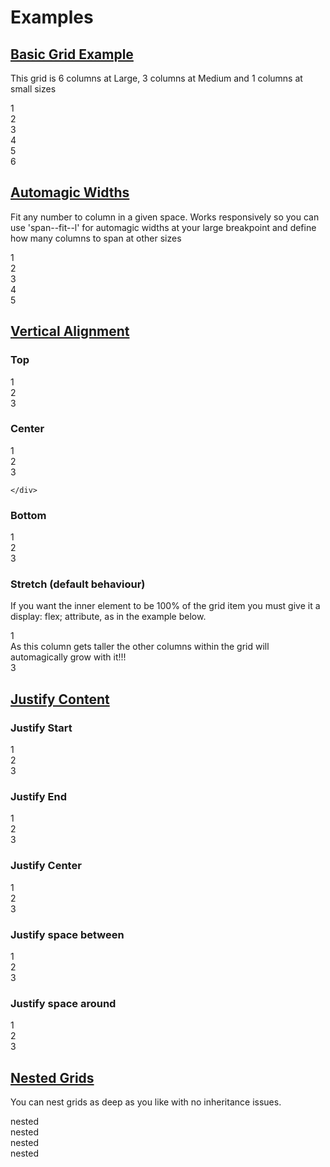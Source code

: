 
# Examples


## [Basic Grid Example](#nav-basic-grid-example)

This grid is 6 columns at Large, 3 columns at Medium and 1 columns at small sizes

<div class="example-grid">
    <div class="grid">
        <div class="span--1-1  span--1-3--m  span--1-6--l">
            <div class="example-grid__content">1</div>  
        </div>
        <div class="span--1-1  span--1-3--m  span--1-6--l">
            <div class="example-grid__content">2</div>  
        </div>
        <div class="span--1-1  span--1-3--m  span--1-6--l">
            <div class="example-grid__content">3</div>  
        </div>
        <div class="span--1-1  span--1-3--m  span--1-6--l">
            <div class="example-grid__content">4</div>  
        </div>
        <div class="span--1-1  span--1-3--m  span--1-6--l">
            <div class="example-grid__content">5</div>  
        </div>
        <div class="span--1-1  span--1-3--m  span--1-6--l">
            <div class="example-grid__content">6</div>  
        </div>
    </div>
</div>


## [Automagic Widths](#nav-automagic-widths)

Fit any number to column in a given space. Works responsively so you can use 'span--fit--l' for automagic widths at your large breakpoint and define how many columns to span at other sizes

<div class="example-grid">
    <div class="grid">
        <div class="span--1-1  span--1-3--m  span--fit--l">
            <div class="example-grid__content">1</div>  
        </div>
        <div class="span--1-1  span--1-3--m  span--fit--l">
            <div class="example-grid__content">2</div>  
        </div>
        <div class="span--1-1  span--1-3--m  span--fit--l">
            <div class="example-grid__content">3</div>  
        </div>
        <div class="span--1-1  span--1-3--m  span--fit--l">
            <div class="example-grid__content">4</div>  
        </div>
        <div class="span--1-1  span--1-3--m  span--fit--l">
            <div class="example-grid__content">5</div>  
        </div>
    </div>
</div>


## [Vertical Alignment](#nav-vertical-alignment)

### Top

<div class="example-grid">
    <div class="grid  grid--v-top">
        <div class="span--1-1  span--1-3--m  span--v--center">
            <div class="example-grid__content">1</div>  
        </div>
        <div class="span--1-1  span--1-3--m  span--v--center">
            <div class="example-grid__content  example-grid__content--tall">2</div>  
        </div>
        <div class="span--1-1  span--1-3--m  span--v--center">
            <div class="example-grid__content">3</div>  
        </div>
    </div>
</div>

### Center

<div class="example-grid">
    <div class="grid  grid--v-center">
        <div class="span--1-1  span--1-3--m  span--v--center">
            <div class="example-grid__content  example-grid__content--tall">1</div>  
        </div>
        <div class="span--1-1  span--1-3--m  span--v--center">
            <div class="example-grid__content  example-grid__content--tall">2</div>  
        </div>
        <div class="span--1-1  span--1-3--m  span--v--center">
            <div class="example-grid__content">3</div>  
        </div>
        
    </div>
</div>

### Bottom

<div class="example-grid">
    <div class="grid  grid--v-bottom">
        <div class="span--1-1  span--1-3--m  span--v--center">
            <div class="example-grid__content">1</div>  
        </div>
        <div class="span--1-1  span--1-3--m  span--v--center">
            <div class="example-grid__content  example-grid__content--tall">2</div>  
        </div>
        <div class="span--1-1  span--1-3--m  span--v--center">
            <div class="example-grid__content">3</div>  
        </div>
    </div>
</div>

### Stretch (default behaviour)

If you want the inner element to be 100% of the grid item you must give it a display: flex; attribute, as in the example below.

<div class="example-grid">
    <div class="grid  grid--v-stretch">
        <div class="span--1-1  span--1-3--m  span--flex">
            <div class="example-grid__content">1</div>  
        </div>
        <div class="span--1-1  span--1-3--m  span--flex">
            <div class="example-grid__content">As this column gets taller the other columns within the grid will automagically grow with it!!!</div>  
        </div>
        <div class="span--1-1  span--1-3--m  span--flex">
            <div class="example-grid__content">3</div>  
        </div>
    </div>
</div>

## [Justify Content](#nav-justify-content)


### Justify Start

<div class="example-grid">
    <div class="grid  grid--align-start">
        <div class="span--1-4">
            <div class="example-grid__content">1</div>  
        </div>
        <div class="span--1-4">
            <div class="example-grid__content">2</div>  
        </div>
        <div class="span--1-4">
            <div class="example-grid__content">3</div>  
        </div>
    </div>
</div>

### Justify End

<div class="example-grid">
    <div class="grid  grid--align-end">
        <div class="span--1-4">
            <div class="example-grid__content">1</div>  
        </div>
        <div class="span--1-4">
            <div class="example-grid__content">2</div>  
        </div>
        <div class="span--1-4">
            <div class="example-grid__content">3</div>  
        </div>
    </div>
</div>

### Justify Center

<div class="example-grid">
    <div class="grid  grid--align-center">
        <div class="span--1-4">
            <div class="example-grid__content">1</div>  
        </div>
        <div class="span--1-4">
            <div class="example-grid__content">2</div>  
        </div>
        <div class="span--1-4">
            <div class="example-grid__content">3</div>  
        </div>
    </div>
</div>

### Justify space between

<div class="example-grid">
    <div class="grid  grid--align-space-between">
        <div class="span--1-4">
            <div class="example-grid__content">1</div>  
        </div>
        <div class="span--1-4">
            <div class="example-grid__content">2</div>  
        </div>
        <div class="span--1-4">
            <div class="example-grid__content">3</div>  
        </div>
    </div>
</div>

### Justify space around

<div class="example-grid">
    <div class="grid  grid--align-space-around">
        <div class="span--1-4">
            <div class="example-grid__content">1</div>  
        </div>
        <div class="span--1-4">
            <div class="example-grid__content">2</div>  
        </div>
        <div class="span--1-4">
            <div class="example-grid__content">3</div>  
        </div>
    </div>
</div>

## [Nested Grids](#nav-nested-grids)

You can nest grids as deep as you like with no inheritance issues.

<div class="example-grid">
    <div class="grid">
        <div class="span--1-1  span--1-2--l">
            <div class="example-grid__content">
                <div class="example-grid">
                    <div class="grid">
                        <div class="span--1-1  span--1-2--m">
                            <div class="example-grid__content">
                                nested
                            </div>  
                        </div>
                        <div class="span--1-1  span--1-2--m">
                            <div class="example-grid__content">
                                nested
                            </div>  
                        </div>
                    </div>
                </div> 
            </div> 
        </div>
        <div class="span--1-1  span--1-2--l">
            <div class="example-grid__content">
                <div class="example-grid">
                    <div class="grid">
                        <div class="span--1-1  span--1-2--m">
                            <div class="example-grid__content">
                                nested
                            </div>  
                        </div>
                        <div class="span--1-1  span--1-2--m">
                            <div class="example-grid__content">
                                nested
                            </div>  
                        </div>
                    </div>
                </div> 
            </div> 
        </div>
    </div>
</div>